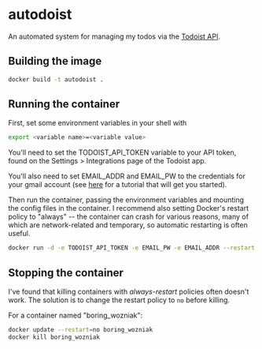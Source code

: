 # autodoist

An automated system for managing my todos via the [Todoist API](https://developer.todoist.com/sync/v7/).

## Building the image

```bash
docker build -t autodoist .
```

## Running the container

First, set some environment variables in your shell with
```bash
export <variable name>=<variable value>
```
You'll need to set the TODOIST_API_TOKEN variable to your API token, found on the Settings > Integrations page of the Todoist app.

You'll also need  to set EMAIL_ADDR and EMAIL_PW to the credentials for your gmail account (see [here](https://stackabuse.com/how-to-send-emails-with-gmail-using-python/) for a tutorial that will get you started).


Then run the container, passing the environment variables and mounting the config files in the container.
I recommend also setting Docker's restart policy to "always" -- the container can crash for various reasons, many of which are network-related and temporary, so automatic restarting is often useful.
```bash
docker run -d -e TODOIST_API_TOKEN -e EMAIL_PW -e EMAIL_ADDR --restart always --mount type=bind,source=$(pwd)/config,target=/autodoist/config autodoist
```

## Stopping the container
I've found that killing containers with *always-restart* policies often doesn't work.
The solution is to change the restart policy to `no` before killing.

For a container named "boring_wozniak":
```bash
docker update --restart=no boring_wozniak
docker kill boring_wozniak
```
